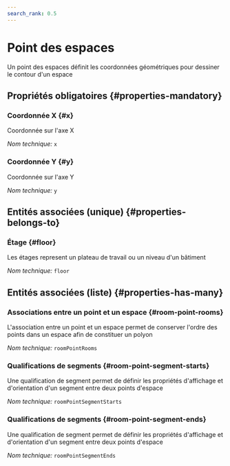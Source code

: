 ```yaml
---
search_rank: 0.5
---    
```

# Point des espaces
<!--- THIS FILE IS GENERATED PLEASE DO NOT EDIT IT DIRECTLY --->

Un point des espaces définit les coordonnées géométriques pour dessiner le contour d'un espace

<OH code="roomPoint"/>




## Propriétés obligatoires {#properties-mandatory}
    
### Coordonnée X {#x}

Coordonnée sur l'axe X

*Nom technique:* ```x```
<PH code="roomPoint:x"/>

### Coordonnée Y {#y}

Coordonnée sur l'axe Y

*Nom technique:* ```y```
<PH code="roomPoint:y"/>

    



## Entités associées (unique) {#properties-belongs-to}

### Étage {#floor}

Les étages represent un plateau de travail ou un niveau d'un bâtiment

*Nom technique:* ```floor```
<PH code="roomPoint:floor"/>


## Entités associées (liste) {#properties-has-many}

### Associations entre un point et un espace {#room-point-rooms}

L'association entre un point et un espace permet de conserver l'ordre des points dans un espace afin de constituer un polyon

*Nom technique:* ```roomPointRooms```
<PH code="roomPoint:roomPointRooms"/>

### Qualifications de segments {#room-point-segment-starts}

Une qualification de segment permet de définir les propriétés d'affichage et d'orientation d'un segment entre deux points d'espace

*Nom technique:* ```roomPointSegmentStarts```
<PH code="roomPoint:roomPointSegmentStarts"/>

### Qualifications de segments {#room-point-segment-ends}

Une qualification de segment permet de définir les propriétés d'affichage et d'orientation d'un segment entre deux points d'espace

*Nom technique:* ```roomPointSegmentEnds```
<PH code="roomPoint:roomPointSegmentEnds"/>




